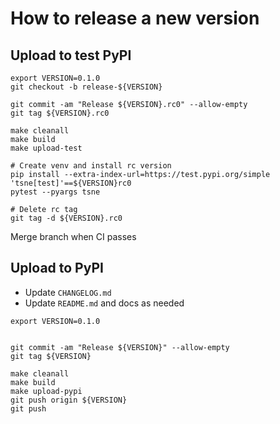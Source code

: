 # How to release a new version

## Upload to test PyPI

```
export VERSION=0.1.0
git checkout -b release-${VERSION}

git commit -am "Release ${VERSION}.rc0" --allow-empty
git tag ${VERSION}.rc0

make cleanall
make build
make upload-test

# Create venv and install rc version
pip install --extra-index-url=https://test.pypi.org/simple 'tsne[test]'==${VERSION}rc0
pytest --pyargs tsne

# Delete rc tag
git tag -d ${VERSION}.rc0
```

Merge branch when CI passes

## Upload to PyPI

- Update `CHANGELOG.md`
- Update `README.md` and docs as needed

```
export VERSION=0.1.0


git commit -am "Release ${VERSION}" --allow-empty
git tag ${VERSION}

make cleanall
make build
make upload-pypi
git push origin ${VERSION}
git push
```
